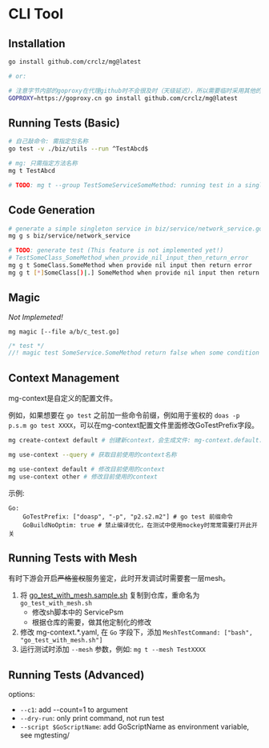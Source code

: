 # CLI Tool

## Installation

```bash
go install github.com/crclz/mg@latest

# or:

# 注意字节内部的goproxy在代理github时不会很及时（天级延迟），所以需要临时采用其他的goproxy.
GOPROXY=https://goproxy.cn go install github.com/crclz/mg@latest
```

## Running Tests (Basic)
```bash
# 自己敲命令: 需指定包名称
go test -v ./biz/utils --run ^TestAbcd$

# mg: 只需指定方法名称
mg t TestAbcd

# TODO: mg t --group TestSomeServiceSomeMethod: running test in a single package
```

## Code Generation

```bash
# generate a simple singleton service in biz/service/network_service.go
mg g s biz/service/network_service

# TODO: generate test (This feature is not implemented yet!)
# TestSomeClass_SomeMethod_when_provide_nil_input_then_return_error
mg g t SomeClass.SomeMethod when provide nil input then return error
mg g t [*]SomeClass[)|.] SomeMethod when provide nil input then return error
```

## Magic

*Not Implemeted!*

`mg magic [--file a/b/c_test.go]`

```go
/* test */
//! magic test SomeService.SomeMethod return false when some condition
```


## Context Management

mg-context是自定义的配置文件。

例如，如果想要在 `go test` 之前加一些命令前缀，例如用于鉴权的 `doas -p p.s.m go test XXXX`，可以在mg-context配置文件里面修改GoTestPrefix字段。


```bash
mg create-context default # 创建新context，会生成文件: mg-context.default.yaml

mg use-context --query # 获取目前使用的context名称

mg use-context default # 修改目前使用的context
mg use-context other # 修改目前使用的context
```

示例:

```
Go:
    GoTestPrefix: ["doasp", "-p", "p2.s2.m2"] # go test 前缀命令
    GoBuildNoOptim: true # 禁止编译优化，在测试中使用mockey时常常需要打开此开关
```

## Running Tests with Mesh

有时下游会开启~~严格鉴权~~服务鉴定，此时开发调试时需要套一层mesh。

1. 将 [go_test_with_mesh.sample.sh](./internal/application/go_test_with_mesh.sample.sh) 复制到仓库，重命名为 `go_test_with_mesh.sh`
    - 修改sh脚本中的 ServicePsm
    - 根据仓库的需要，做其他定制化的修改
2. 修改 mg-context.*.yaml, 在 `Go` 字段下，添加 `MeshTestCommand: ["bash", "go_test_with_mesh.sh"]`
3. 运行测试时添加 `--mesh` 参数，例如: `mg t --mesh TestXXXX`

## Running Tests (Advanced)

options:
- `--c1`: add --count=1 to argument
- `--dry-run`: only print command, not run test
- `--script $GoScriptName`: add GoScriptName as environment variable, see mgtesting/